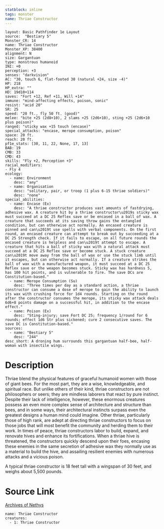 ```yaml
---
statblock: inline
tags: monster
name: Thriae Constructor
---
```

```statblock
layout: Basic Pathfinder 1e Layout
source:  "Bestiary 5"
Monster_CR: 14
name: Thriae Constructor
Monster_XP: 38400
alignment: N
size: Gargantuan
type: monstrous humanoid
INI: +0
perception: +3
senses: "darkvision"
AC: "30, touch 6, flat-footed 30 (natural +24, size -4)"
HP: 218
HP_extra: ""
HD: 19d10+114
saves: "Fort +12, Ref +11, Will +14"
immune: "mind-affecting effects, poison, sonic"
resist: "acid 20"
SR: 25
speed: "20 ft., fly 50 ft. (good)"
melee: "bite +25 (2d8+10), 2 slams +25 (2d6+10), sting +25 (2d6+10 plus poison)"
ranged: "sticky wax +15 touch (encase)"
special_attacks: "encase, merope consumption, poison"
space: 20 ft.
reach: 20 ft.
pf1e_stats: [30, 11, 22, None, 17, 13]
BAB: 19
CMB: 33
CMD: 43
skills: "Fly +2, Perception +3"
racial_modifiers:
- Fly 4
ecology:
  - name: Environment
    desc: "any"
  - name: Organisation
    desc: "solitary, pair, or troop (1 plus 6-15 thriae soldiers)"
    desc: "none"
special_abilities:
  - name: Encase (Ex)
    desc: "A thriae constructor produces vast amounts of fastdrying, adhesive wax. A creature hit by a thriae constructor\u2019s sticky wax must succeed at a DC 25 Reflex save or be encased in a ball of wax. A creature that succeeds at its saving throw gains the entangled condition, but can otherwise act normally. An encased creature is pinned and can\u2019t use spells with verbal components. On the first round, an encased creature can attempt to break out by succeeding at a DC 25 Strength check. If it fails to escape, on all future rounds the encased creature is helpless and can\u2019t attempt to escape. A creature that hits a ball of sticky wax with a natural attack must succeed at a DC 25 Reflex save or become stuck. A stuck creature can\u2019t move away from the ball of wax or use the stuck limb until it escapes, but can otherwise act normally. If a creature strikes the ball of wax with a manufactured weapon, it must succeed at a DC 25 Reflex save or the weapon becomes stuck. Sticky wax has hardness 5, has 100 hit points, and is vulnerable to fire. The save DCs are Constitution-based."
  - name: Merope Consumption (Su)
    desc: "Three times per day as a standard action, a thriae constructor can consume a dose of merope to gain the ability to launch its wax with crushing force for 1d4 rounds. Starting on the round after the constructor consumes the merope, its sticky wax attack deals 6d6+8 points damage on a successful hit, in addition to the encase effect."
  - name: Poison (Ex)
    desc: "Sting-injury; save Fort DC 25; frequency 1/round for 6 rounds; effect 1d6 Str plus sickened; cure 2 consecutive saves. The save DC is Constitution-based."
sources:
  - name: "Bestiary 5"
    desc: "244"
desc_short: A droning hum surrounds this gargantuan half-bee, half-woman with insectile wings.
```
# Description
Thriae blend the physical features of graceful humanoid women with those of giant bees. For the most part, they are a wise, knowledgeable, and spiritual race. But unlike others of their kind, thriae constructors are not philosophers or seers; they are mindless laborers that react by pure instinct. Despite their lack of intelligence, however, these enormous creatures possess an even more complex sense of architecture and structure than bees, and in some ways, their architectural instincts surpass even the greatest designs a human mind could imagine. Other thriae, particularly those of high rank, are adept at directing thriae constructors to focus on those jobs that will most benefit the community and herding them to their work. In times of peace, thriae constructors labor to build, expand, and renovate hives and enhance its fortifications. When a thriae hive is threatened, the constructors quickly descend upon their foes, encasing these enemies in the same secretion of adhesive wax they normally use as a material to build the hive, and assailing resilient enemies with numerous attacks and a vicious poison.

 A typical thriae constructor is 18 feet tall with a wingspan of 30 feet, and weighs about 5,500 pounds.
# Source Link
[Archives of Nethys](https://aonprd.com/MonsterDisplay.aspx?ItemName=Thriae%20Constructor)
```encounter-table
name: Thriae Constructor
creatures:
  - 1: Thriae Constructor
```
